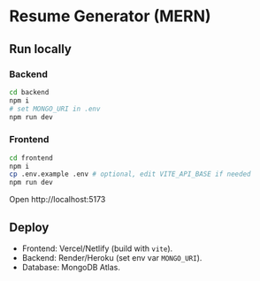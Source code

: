 # Resume Generator (MERN)

## Run locally

### Backend
```bash
cd backend
npm i
# set MONGO_URI in .env
npm run dev
```

### Frontend
```bash
cd frontend
npm i
cp .env.example .env # optional, edit VITE_API_BASE if needed
npm run dev
```

Open http://localhost:5173

## Deploy
- Frontend: Vercel/Netlify (build with `vite`).
- Backend: Render/Heroku (set env var `MONGO_URI`).
- Database: MongoDB Atlas.
